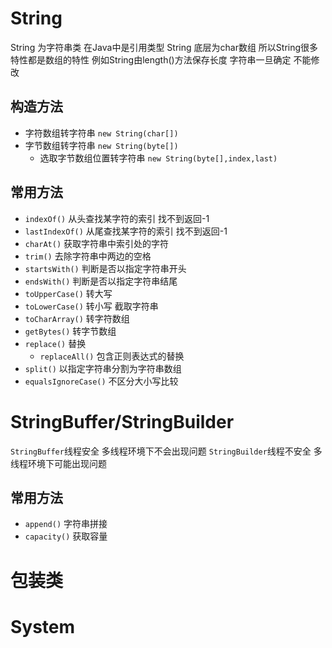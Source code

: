 # String

String 为字符串类 在Java中是引用类型
String 底层为char数组 所以String很多特性都是数组的特性 例如String由length()方法保存长度
字符串一旦确定 不能修改

## 构造方法

- 字符数组转字符串
  `new String(char[])`
- 字节数组转字符串
  `new String(byte[])`
  - 选取字节数组位置转字符串
    `new String(byte[],index,last)`

## 常用方法

- `indexOf()`
  从头查找某字符的索引 找不到返回-1
- `lastIndexOf()`
  从尾查找某字符的索引 找不到返回-1
- `charAt()`
  获取字符串中索引处的字符
- `trim()`
  去除字符串中两边的空格
- `startsWith()`
  判断是否以指定字符串开头
- `endsWith()`
  判断是否以指定字符串结尾
- `toUpperCase()`
  转大写
- `toLowerCase()`
  转小写
  截取字符串
- `toCharArray()`
  转字符数组
- `getBytes()`
  转字节数组
- `replace()`
  替换
  - `replaceAll()`
    包含正则表达式的替换
- `split()`
  以指定字符串分割为字符串数组
- `equalsIgnoreCase()`
  不区分大小写比较

# StringBuffer/StringBuilder

`StringBuffer`线程安全 多线程环境下不会出现问题
`StringBuilder`线程不安全 多线程环境下可能出现问题

## 常用方法

- `append()`
  字符串拼接
- `capacity()`
  获取容量

# 包装类

# System

